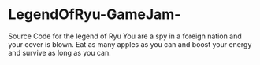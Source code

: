 # LegendOfRyu-GameJam-
Source Code for the legend of Ryu
You are a spy in a foreign nation and your cover is blown. Eat as many apples as you can and boost your energy and survive as long as you can.
